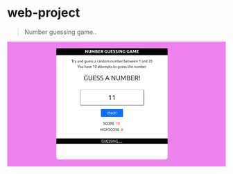 # web-project
> Number guessing game..


![sample](https://raw.githubusercontent.com/xdashutosh/web-project/main/Screenshot%20from%202021-12-26%2017-02-38.png)
